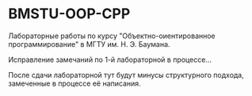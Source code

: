 # BMSTU-OOP-CPP
Лабораторные работы по курсу "Объектно-оиентированное программирование" в МГТУ им. Н. Э. Баумана.

Исправление замечаний по 1-й лабораторной в процессе...

После сдачи лабораторной тут будут минусы структурного подхода, замеченные в процессе её написания.
